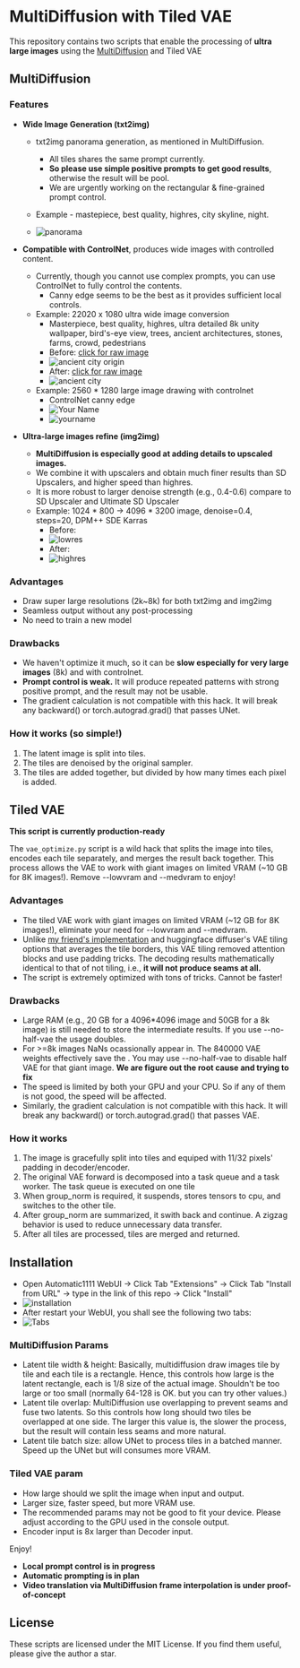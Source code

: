 # MultiDiffusion with Tiled VAE

This repository contains two scripts that enable the processing of **ultra large images** using the [MultiDiffusion](https://github.com/pkuliyi2015/multidiffusion-upscaler-for-automatic1111/blob/docs/multidiffusion.github.io) and Tiled VAE

## MultiDiffusion

### Features

- **Wide Image Generation (txt2img)**
  - txt2img panorama generation, as mentioned in MultiDiffusion.
    - All tiles shares the same prompt currently.
    - **So please use simple positive prompts to get good results**, otherwise the result will be pool.
    - We are urgently working on the rectangular & fine-grained prompt control.

  - Example - mastepiece, best quality, highres, city skyline, night.
  - ![panorama](https://github.com/pkuliyi2015/multidiffusion-upscaler-for-automatic1111/blob/docs/imgs/city_panorama.jpeg?raw=true)

- **Compatible with ControlNet**, produces wide images with controlled content.
  - Currently, though you cannot use complex prompts, you can use ControlNet to fully control the contents.
    - Canny edge seems to be the best as it provides sufficient local controls.
  - Example: 22020 x 1080 ultra wide image conversion 
    - Masterpiece, best quality, highres, ultra detailed 8k unity wallpaper, bird's-eye view, trees, ancient architectures, stones, farms, crowd, pedestrians
    - Before: [click for raw image](https://github.com/pkuliyi2015/multidiffusion-upscaler-for-automatic1111/blob/docs/imgs/ancient_city_origin.jpeg)
    - ![ancient city origin](https://github.com/pkuliyi2015/multidiffusion-upscaler-for-automatic1111/blob/docs/imgs/ancient_city_origin.jpeg?raw=true)
    - After: [click for raw image](https://github.com/pkuliyi2015/multidiffusion-upscaler-for-automatic1111/blob/docs/imgs/ancient_city.jpeg)
    - ![ancient city](https://github.com/pkuliyi2015/multidiffusion-upscaler-for-automatic1111/blob/docs/imgs/ancient_city.jpeg?raw=true)
  - Example: 2560 * 1280 large image drawing with controlnet
    - ControlNet canny edge
    - ![Your Name](https://github.com/pkuliyi2015/multidiffusion-upscaler-for-automatic1111/blob/docs/imgs/yourname_canny.jpeg?raw=true)
    - ![yourname](https://github.com/pkuliyi2015/multidiffusion-upscaler-for-automatic1111/blob/docs/imgs/yourname.jpeg?raw=true)
- **Ultra-large images refine (img2img)**
  - **MultiDiffusion is especially good at adding details to upscaled images.**
  - We combine it with upscalers and obtain much finer results than SD Upscalers, and higher speed than highres.
  - It is more robust to larger denoise strength (e.g., 0.4-0.6) compare to SD Upscaler and Ultimate SD Upscaler
  - Example: 1024 * 800 -> 4096 * 3200 image, denoise=0.4, steps=20, DPM++ SDE Karras
    - Before: 
    - ![lowres](https://github.com/pkuliyi2015/multidiffusion-upscaler-for-automatic1111/blob/docs/imgs/lowres.jpg?raw=true)
    - After:
    - ![highres](https://github.com/pkuliyi2015/multidiffusion-upscaler-for-automatic1111/blob/docs/imgs/highres.jpeg?raw=true)

### Advantages

- Draw super large resolutions (2k~8k) for both txt2img and img2img
- Seamless output without any post-processing
- No need to train a new model

### Drawbacks

- We haven't optimize it much, so it can be **slow especially for very large images** (8k) and with controlnet.
- **Prompt control is weak.** It will produce repeated patterns with strong positive prompt, and the result may not be usable.
- The gradient calculation is not compatible with this hack. It will break any backward() or torch.autograd.grad() that passes UNet.

### How it works (so simple!)

1. The latent image is split into tiles.
2. The tiles are denoised by the original sampler.
3. The tiles are added together, but divided by how many times each pixel is added.

## Tiled VAE

**This script is currently production-ready**

The `vae_optimize.py` script is a wild hack that splits the image into tiles, encodes each tile separately, and merges the result back together. This process allows the VAE to work with giant images on limited VRAM (~10 GB for 8K images!). Remove --lowvram and --medvram to enjoy!

### Advantages

- The tiled VAE work with giant images on limited VRAM (~12 GB for 8K images!), eliminate your need for --lowvram and --medvram.
- Unlike [my friend's implementation](https://github.com/Kahsolt/stable-diffusion-webui-vae-tile-infer) and huggingface diffuser's VAE tiling options that averages the tile borders, this VAE tiling removed attention blocks and use padding tricks.  The decoding results mathematically identical to that of not tiling, i.e., **it will not produce seams at all.**
- The script is extremely optimized with tons of tricks. Cannot be faster!

### Drawbacks

- Large RAM (e.g., 20 GB for a 4096*4096 image and 50GB for a 8k image) is still needed to store the intermediate results. If you use --no-half-vae the usage doubles.
- For >=8k images NaNs ocassionally appear in.  The 840000 VAE weights effectively save the . You may use --no-half-vae to disable half VAE for that giant image. **We are figure out the root cause and trying to fix**
- The speed is limited by both your GPU and your CPU. So if any of them is not good, the speed will be affected.
- Similarly, the gradient calculation is not compatible with this hack. It will break any backward() or torch.autograd.grad() that passes VAE.

### How it works

1. The image is gracefully split into tiles and equiped with 11/32 pixels' padding in decoder/encoder.
2. The original VAE forward is decomposed into a task queue and a task worker. The task queue is executed on one tile
3. When group_norm is required, it suspends, stores tensors to cpu, and switches to the other tile.
4. After group_norm are summarized, it swith back and continue. A zigzag behavior is used to reduce unnecessary data transfer.
5. After all tiles are processed, tiles are merged and returned.

## Installation

- Open Automatic1111 WebUI -> Click Tab "Extensions" -> Click Tab "Install from URL" -> type in the link of this repo -> Click "Install" 
- ![installation](https://github.com/pkuliyi2015/multidiffusion-upscaler-for-automatic1111/blob/docs/imgs/installation.png?raw=true)
- After restart your WebUI, you shall see the following two tabs:
- ![Tabs](https://github.com/pkuliyi2015/multidiffusion-upscaler-for-automatic1111/blob/docs/imgs/Tabs.png?raw=true)



### MultiDiffusion Params

- Latent tile width & height: Basically, multidiffusion draw images tile by tile and each tile is a rectangle. Hence, this controls how large is the latent rectangle, each is 1/8 size of the actual image. Shouldn't be too large or too small (normally 64-128 is OK. but you can try other values.)
- Latent tile overlap: MultiDiffusion use overlapping to prevent seams and fuse two latents. So this controls how long should two tiles be overlapped at one side. The larger this value is, the slower the process, but the result will contain less seams  and more natural.
- Latent tile batch size: allow UNet to process tiles in a batched manner. Speed up the UNet but will consumes more VRAM.

### Tiled VAE param

- How large should we split the image when input and output.
- Larger size, faster speed, but more VRAM use.
- The recommended params may not be good to fit your device. Please adjust according to the GPU used in the console output.
- Encoder input is 8x larger than Decoder input.

Enjoy!

- **Local prompt control is in progress**
- **Automatic prompting is in plan**
- **Video translation via MultiDiffusion frame interpolation is under proof-of-concept**

## License

These scripts are licensed under the MIT License. If you find them useful, please give the author a star.
